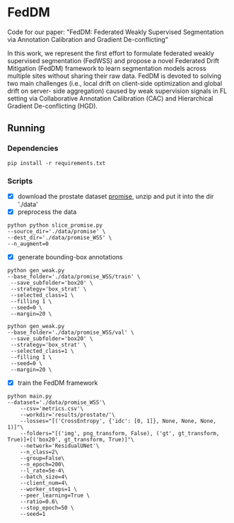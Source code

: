 # FedDM

Code for our paper: "FedDM: Federated Weakly Supervised Segmentation via Annotation Calibration and Gradient De-conflicting"

In this work, we represent the first effort to formulate federated weakly supervised segmentation (FedWSS) and propose a novel Federated Drift Mitigation (FedDM) framework to learn segmentation models across multiple sites without sharing their raw data. FedDM is devoted to solving two main challenges (i.e., local drift on client-side optimization and global drift on server- side aggregation) caused by weak supervision signals in FL setting via Collaborative Annotation Calibration (CAC) and Hierarchical Gradient De-conflicting (HGD).

## Running
### Dependencies
```
pip install -r requirements.txt
```
### Scripts

- [x] download the prostate dataset [promise](https://promise12.grand-challenge.org/), unzip and put it into the dir './data'
- [x] preprocess the data 
```
python python slice_promise.py 
--source_dir='./data/promise' \
--dest_dir='./data/promise_WSS' \
--n_augment=0
```
- [x] generate bounding-box annotations
```
python gen_weak.py 
--base_folder='./data/promise_WSS/train' \
 --save_subfolder='box20' \
 --strategy='box_strat' \
 --selected_class=1 \
 --filling 1 \
 --seed=0 \
 --margin=20 \
```
```
python gen_weak.py 
--base_folder='./data/promise_WSS/val' \
 --save_subfolder='box20' \
 --strategy='box_strat' \
 --selected_class=1 \
 --filling 1 \
 --seed=0 \
 --margin=20 \
```
- [x] train the FedDM framework
```
python main.py 
--dataset='./data/promise_WSS'\
    --csv='metrics.csv'\
    --workdir='results/prostate/'\
    --losses="[('CrossEntropy', {'idc': [0, 1]}, None, None, None, 1)]"\
    --folders="[('img', png_transform, False), ('gt', gt_transform, True)]+[('box20', gt_transform, True)]"\
    --network='ResidualUNet'\
    --n_class=2\
    --group=False\
    --n_epoch=200\
    --l_rate=5e-4\
    --batch_size=4\
    --client_num=4\
    --worker_steps=1 \
    --peer_learning=True \
    --ratio=0.6\
    --stop_epoch=50 \
    --seed=1
```


